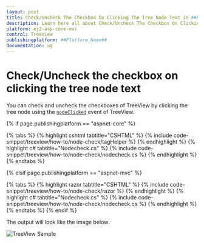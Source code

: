 ```yaml
---
layout: post
title: Check/Uncheck The Checkbox On Clicking The Tree Node Text in ##Platform_Name## TreeView Control | Syncfusion
description: Learn here all about Check/Uncheck The Checkbox On Clicking The Tree Node Text in Syncfusion ##Platform_Name## TreeView control of syncfusion and more.
platform: ej2-asp-core-mvc
control: TreeView
publishingplatform: ##Platform_Name##
documentation: ug
---
```


# Check/Uncheck the checkbox on clicking the tree node text

You can check and uncheck the checkboxes of TreeView by clicking the tree node using the [`nodeClicked`](https://help.syncfusion.com/cr/aspnetcore-js2/syncfusion.ej2.navigations.treeview.html#Syncfusion_EJ2_Navigations_TreeView_NodeClicked) event of TreeView.

{% if page.publishingplatform == "aspnet-core" %}

{% tabs %}
{% highlight cshtml tabtitle="CSHTML" %}
{% include code-snippet/treeview/how-to/node-check/tagHelper %}
{% endhighlight %}
{% highlight c# tabtitle="Nodecheck.cs" %}
{% include code-snippet/treeview/how-to/node-check/nodecheck.cs %}
{% endhighlight %}
{% endtabs %}

{% elsif page.publishingplatform == "aspnet-mvc" %}

{% tabs %}
{% highlight razor tabtitle="CSHTML" %}
{% include code-snippet/treeview/how-to/node-check/razor %}
{% endhighlight %}
{% highlight c# tabtitle="Nodecheck.cs" %}
{% include code-snippet/treeview/how-to/node-check/nodecheck.cs %}
{% endhighlight %}
{% endtabs %}
{% endif %}



The output will look like the image below:

![TreeView Sample](../images/node-check.PNG)